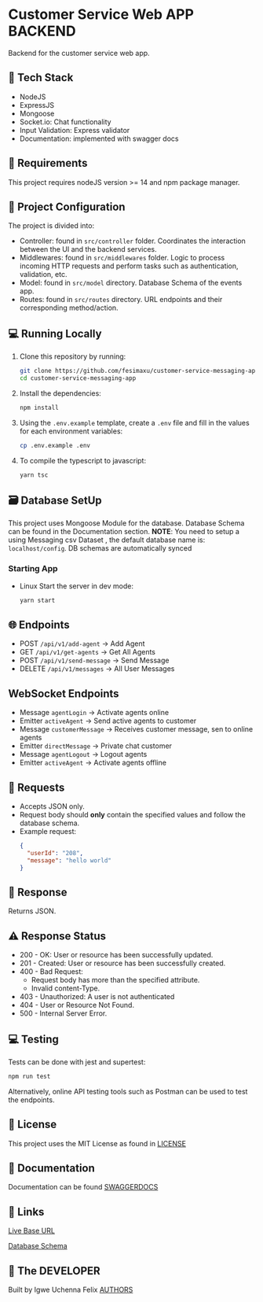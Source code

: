 # Customer Service Web APP BACKEND

Backend for the customer service web app.

## 🔧 Tech Stack

- NodeJS
- ExpressJS
- Mongoose
- Socket.io: Chat functionality
- Input Validation: Express validator
- Documentation: implemented with swagger docs

## 📝 Requirements

This project requires nodeJS version >= 14 and npm package manager.

## 📁 Project Configuration

The project is divided into:

- Controller: found in `src/controller` folder. Coordinates the interaction between the UI and the backend services.
- Middlewares: found in `src/middlewares` folder. Logic to process incoming HTTP requests and perform tasks such as authentication, validation, etc.
- Model: found in `src/model` directory. Database Schema of the events app.
- Routes: found in `src/routes` directory. URL endpoints and their corresponding method/action.


## 💻 Running Locally

1. Clone this repository by running:
   ```bash
   git clone https://github.com/fesimaxu/customer-service-messaging-app
   cd customer-service-messaging-app
   ```
2. Install the dependencies:
   ```bash
   npm install
   ```
3. Using the `.env.example` template, create a `.env` file and fill in the values for each environment variables:
   ```bash
   cp .env.example .env 
   ```
4. To compile the typescript to javascript:
   ```bash
   yarn tsc 
   ```

## 🗃️ Database SetUp

This project uses Mongoose Module for the database. Database Schema can be found in the Documentation section.
**NOTE**: You need to setup a using Messaging csv Dataset , the default database name is: `localhost/config`. DB schemas are automatically synced

### Starting App

- Linux
Start the server in dev mode:
  ```bash
  yarn start 
  ```


## 🌐 Endpoints

- POST `/api/v1/add-agent` -> Add Agent
- GET `/api/v1/get-agents` -> Get All Agents
- POST `/api/v1/send-message` -> Send Message
- DELETE `/api/v1/messages` -> All User Messages

## WebSocket Endpoints
- Message `agentLogin` -> Activate agents online
- Emitter `activeAgent` -> Send active agents to customer
- Message `customerMessage` -> Receives customer message, sen to online agents
- Emitter `directMessage` -> Private chat customer
- Message `agentLogout` -> Logout agents
- Emitter `activeAgent` -> Activate agents offline


## 📩 Requests

- Accepts JSON only.
- Request body should **only** contain the specified values and follow the database schema.
- Example request:
  ```json
  {
    "userId": "208",
    "message": "hello world"
  }
  ```

## 📂 Response

Returns JSON.

## ⚠️ Response Status

- 200 - OK: User or resource has been successfully updated.
- 201 - Created: User or resource has been successfully created.
- 400 - Bad Request:
  - Request body has more than the specified attribute.
  - Invalid content-Type.
- 403 - Unauthorized: A user is not authenticated
- 404 - User or Resource Not Found.
- 500 - Internal Server Error.

## 💻 Testing

Tests can be done with jest and supertest:

```bash
npm run test
```

Alternatively, online API testing tools such as Postman can be used to test the endpoints.

## 📄 License

This project uses the MIT License as found in [LICENSE](/LICENSE)

## 📖 Documentation

Documentation can be found [SWAGGERDOCS](https://customer-service-web-app.onrender.com/docs)

## 🔗 Links

[Live Base URL](https://customer-service-web-app.onrender.com)

[Database Schema]()

## 🤝 The DEVELOPER

Built by Igwe Uchenna Felix
[AUTHORS](/AUTHORS)

